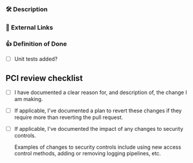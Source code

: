 ### :hammer_and_wrench: Description

<!-- What code changed, and why? -->
<!-- Share any information that will help a reviewer without any prior knowledge to build context on why this change was made -->

### :link: External Links

<!-- Jira task (add issue number and uncomment below) -->
<!-- https://hashicorp.atlassian.net/browse/<ISSUE-NUMBER> -->

<!-- Related RFCs, PRs, Slack threads -->

### :+1: Definition of Done

<!-- Check off any testing that has been done. If no testing has been done yet, be sure to let the reviewer know what future testing is planned -->

- [ ] Unit tests added?

<!-- Please uncomment the checkbox below if a database query changed -->
<!-- - [ ] Integration tests added? -->

<!-- Please uncomment checkbox below if e2e tests changed -->
<!-- - [ ] E2E tests run? -->
<!-- If e2e tests were run in integration, include a link to e2e-test GHA run -->
<!-- If the e2e test were run locally, paste the output below -->

<!-- Include any additional details and screenshots to help the reviewer understand what has been tested -->

## PCI review checklist

<!-- heimdall_github_prtemplate:grc-pci_dss-2024-01-05 -->

- [ ] I have documented a clear reason for, and description of, the change I am making.

- [ ] If applicable, I've documented a plan to revert these changes if they require more than reverting the pull request.

- [ ] If applicable, I've documented the impact of any changes to security controls.

  Examples of changes to security controls include using new access control methods, adding or removing logging pipelines, etc.
